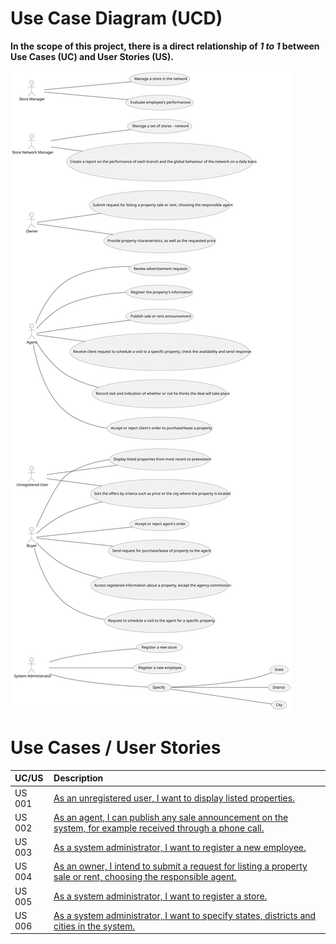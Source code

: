 # Use Case Diagram (UCD)

**In the scope of this project, there is a direct relationship of _1 to 1_ between Use Cases (UC) and User Stories (US).**

![Use Case Diagram](svg/use-case-diagram.svg)

# Use Cases / User Stories

| UC/US  | Description                                                                                                                             |                   
|:-------|:----------------------------------------------------------------------------------------------------------------------------------------|
| US 001 | [As an unregistered user, I want to display listed properties.](../../US001/Readme.md)                                                  |
| US 002 | [As an agent, I can publish any sale announcement on the system, for example received through a phone call.](../../US002/Readme.md)     |
| US 003 | [As a system administrator, I want to register a new employee.](../../US003/Readme.md)                                                  |
| US 004 | [As an owner, I intend to submit a request for listing a property sale or rent, choosing the responsible agent.](../../US004/Readme.md) |
| US 005 | [As a system administrator, I want to register a store.](../../US005/Readme.md)                                                         |
| US 006 | [As a system administrator, I want to specify states, districts and cities in the system.](../../US006/Readme.md)                       |
